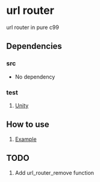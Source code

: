 # url router
url router in pure c99

## Dependencies

### src

* No dependency

### test

1. [Unity](https://github.com/ThrowTheSwitch/Unity.git)

## How to use

1. [Example](./example/example.c)

## TODO

1. Add url_router_remove function
